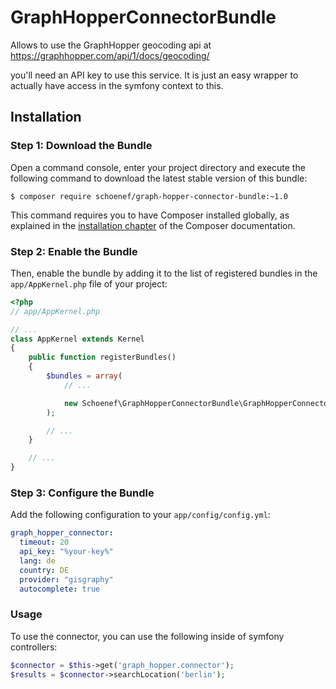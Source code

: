 # GraphHopperConnectorBundle
Allows to use the GraphHopper geocoding api at https://graphhopper.com/api/1/docs/geocoding/

you'll need an API key to use this service. It is just an easy wrapper to actually have access in the symfony context to this.

## Installation

### Step 1: Download the Bundle


Open a command console, enter your project directory and execute the
following command to download the latest stable version of this bundle:

```console
$ composer require schoenef/graph-hopper-connector-bundle:~1.0
```

This command requires you to have Composer installed globally, as explained
in the [installation chapter](https://getcomposer.org/doc/00-intro.md)
of the Composer documentation.

### Step 2: Enable the Bundle

Then, enable the bundle by adding it to the list of registered bundles
in the `app/AppKernel.php` file of your project:

```php
<?php
// app/AppKernel.php

// ...
class AppKernel extends Kernel
{
    public function registerBundles()
    {
        $bundles = array(
            // ...

            new Schoenef\GraphHopperConnectorBundle\GraphHopperConnectorBundle(), // geo coding service wrapper
        );

        // ...
    }

    // ...
}
```

### Step 3: Configure the Bundle

Add the following configuration to your ```app/config/config.yml```:
```yml
graph_hopper_connector:
  timeout: 20
  api_key: "%your-key%"
  lang: de
  country: DE
  provider: "gisgraphy"
  autocomplete: true
```

### Usage

To use the connector, you can use the following inside of symfony controllers:

```php
$connector = $this->get('graph_hopper.connector');
$results = $connector->searchLocation('berlin');
```

